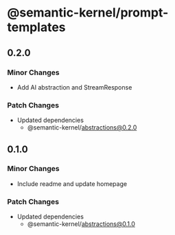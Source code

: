 # @semantic-kernel/prompt-templates

## 0.2.0

### Minor Changes

- Add AI abstraction and StreamResponse

### Patch Changes

- Updated dependencies
  - @semantic-kernel/abstractions@0.2.0

## 0.1.0

### Minor Changes

- Include readme and update homepage

### Patch Changes

- Updated dependencies
  - @semantic-kernel/abstractions@0.1.0
